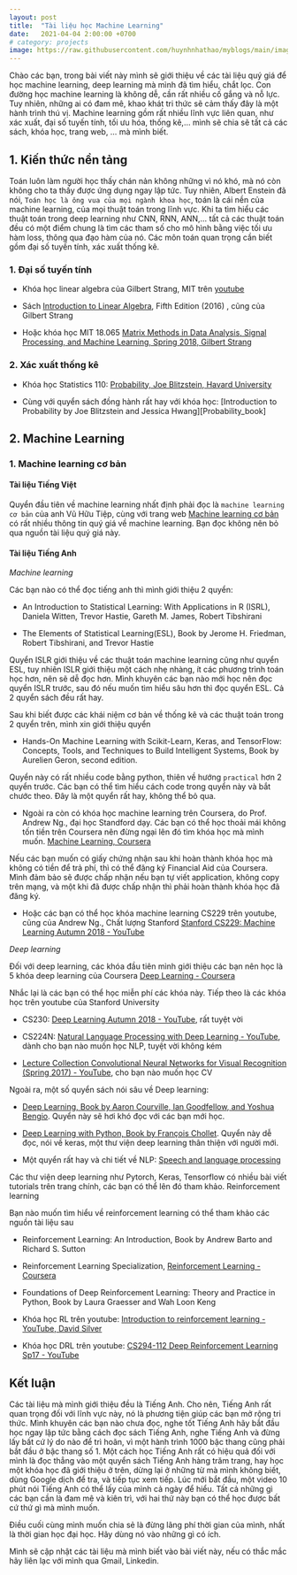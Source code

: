 ```yaml
---
layout: post
title:  "Tài liệu học Machine Learning"
date:   2021-04-04 2:00:00 +0700
# category: projects
image: https://raw.githubusercontent.com/huynhnhathao/myblogs/main/images/learn_machine_learning/time_treasure.png
---
```

Chào các bạn, trong bài viết này mình sẽ giới thiệu về các tài liệu quý giá để học machine learning, deep learning mà mình đã tìm hiểu, chắt lọc. Con đường học machine learning là không dễ, cần rất nhiều cố gắng và nỗ lực. Tuy nhiên, những ai có đam mê, khao khát tri thức sẽ cảm thấy đây là một hành trình thú vị. Machine learning gồm rất nhiều lĩnh vực liên quan, như xác xuất, đại số tuyến tính, tối ưu hóa, thống kê,… mình sẽ chia sẽ tất cả các sách, khóa học, trang web, … mà mình biết.

## 1. Kiến thức nền tảng

Toán luôn làm người học thấy chán nản không những vì nó khó, mà nó còn không cho ta thấy được ứng dụng ngay lập tức. Tuy nhiên, Albert Enstein đã nói, `Toán học là ông vua của mọi ngành khoa học`, toán là cái nền của machine learning, của mọi thuật toán trong lĩnh vực. Khi ta tìm hiểu các thuật toán trong deep learning như CNN, RNN, ANN,… tất cả các thuật toán đều có một điểm chung là tìm các tham số cho mô hình bằng việc tối ưu hàm loss, thông qua đạo hàm của nó. Các môn toán quan trọng cần biết gồm đại số tuyến tính, xác xuất thống kê.

### 1. Đại số tuyến tính

* Khóa học linear algebra của Gilbert Strang, MIT trên [youtube][GS_LinearAlgebra]

* Sách [Introduction to Linear Algebra][GS_book], Fifth Edition (2016) , cũng của Gilbert Strang

* Hoặc khóa học MIT 18.065 [Matrix Methods in Data Analysis, Signal Processing, and Machine Learning, Spring 2018, Gilbert Strang][GS_LinearAlgebra2]

### 2. Xác xuất thống kê

* Khóa học Statistics 110: [Probability, Joe Blitzstein, Havard University][Probablity_course]

* Cùng với quyển sách đồng hành rất hay với khóa học: [Introduction to Probability by Joe Blitzstein and Jessica Hwang][Probability_book]

## 2. Machine Learning

### 1. Machine learning cơ bản

#### Tài liệu Tiếng Việt

Quyển đầu tiên về machine learning nhất định phải đọc là `machine learning cơ bản` của anh Vũ Hữu Tiệp, cùng với trang web [Machine learning cơ bản][ml_coban] có rất nhiều thông tin quý giá về machine learning. Bạn đọc không nên bỏ qua nguồn tài liệu quý giá này.

#### Tài liệu Tiếng Anh

*Machine learning*

Các bạn nào có thể đọc tiếng anh thì mình giới thiệu 2 quyển:

* An Introduction to Statistical Learning: With Applications in R (ISRL), Daniela Witten, Trevor Hastie, Gareth M. James, Robert Tibshirani

* The Elements of Statistical Learning(ESL), Book by Jerome H. Friedman, Robert Tibshirani, and Trevor Hastie

Quyển ISLR giới thiệu về các thuật toán machine learning cũng như quyển ESL, tuy nhiên ISLR giới thiệu một cách nhẹ nhàng, ít các phương trình toán học hơn, nên sẽ dễ đọc hơn. Mình khuyên các bạn nào mới học nên đọc quyển ISLR trước, sau đó nếu muốn tìm hiểu sâu hơn thì đọc quyển ESL. Cả 2 quyển sách đều rất hay.

Sau khi biết được các khái niệm cơ bản về thống kê và các thuật toán trong 2 quyển trên, mình xin giới thiệu quyển 
* Hands-On Machine Learning with Scikit-Learn, Keras, and TensorFlow: Concepts, Tools, and Techniques to Build Intelligent Systems, Book by Aurelien Geron, second edition. 

Quyển này có rất nhiều code bằng python, thiên về hướng `practical` hơn 2 quyển trước. Các bạn có thể tìm hiểu cách code trong quyển này và bắt chước theo. Đây là một quyển rất hay, không thể bỏ qua.

* Ngoài ra còn có khóa học machine learning trên Coursera, do Prof. Andrew Ng., đại học Standford dạy. Các bạn có thể học thoải mái không tốn tiền trên Coursera nên đừng ngại lên đó tìm khóa học mà mình muốn. [Machine Learning, Coursera][ml_coursera]

Nếu các bạn muốn có giấy chứng nhận sau khi hoàn thành khóa học mà không có tiền để trả phí, thì có thể đăng ký Financial Aid của Coursera. Mình đảm bảo sẽ được chấp nhận nếu bạn tự viết application, không copy trên mạng, và một khi đã được chấp nhận thì phải hoàn thành khóa học đã đăng ký.

* Hoặc các bạn có thể học khóa machine learning CS229 trên youtube, cũng của Andrew Ng., Chất lượng Stanford [Stanford CS229: Machine Learning Autumn 2018 - YouTube][ml_youtube]

*Deep learning*

Đối với deep learning, các khóa đầu tiên mình giới thiệu các bạn nên học là 5 khóa deep learning của Coursera [Deep Learning - Coursera][dl_coursera]

Nhắc lại là các bạn có thể học miễn phí các khóa này.
Tiếp theo là các khóa học trên youtube của Stanford University

* CS230: [Deep Learning  Autumn 2018 - YouTube][dl_youtube], rất tuyệt vời

* CS224N: [Natural Language Processing with Deep Learning - YouTube][nlp_youtube], dành cho bạn nào muốn học NLP, tuyệt vời không kém

* [Lecture Collection  Convolutional Neural Networks for Visual Recognition (Spring 2017) - YouTube][cv_youtube], cho bạn nào muốn học CV

Ngoài ra, một số quyển sách nói sâu về Deep learning:

* [Deep Learning, Book by Aaron Courville, Ian Goodfellow, and Yoshua Bengio][dl_book]. Quyển này sẽ hơi khó đọc với các bạn mới học.

* [Deep Learning with Python, Book by François Chollet][dl_keras]. Quyển này dễ đọc, nói về keras, một thư viện deep learning thân thiện với người mới.

* Một quyển rất hay và chi tiết về NLP: [Speech and language processing][slp_book]

Các thư viện deep learning như Pytorch, Keras, Tensorflow có nhiều bài viết tutorials trên trang chính, các bạn có thể lên đó tham khảo.
Reinforcement learning

Bạn nào muốn tìm hiểu về reinforcement learning có thể tham khảo các nguồn tài liệu sau

* Reinforcement Learning: An Introduction, Book by Andrew Barto and Richard S. Sutton

* Reinforcement Learning Specialization, [Reinforcement Learning - Coursera][rl_coursera]

* Foundations of Deep Reinforcement Learning: Theory and Practice in Python, Book by Laura Graesser and Wah Loon Keng

* Khóa học RL trên youtube: [Introduction to reinforcement learning - YouTube, David Silver][rl_silver]

* Khóa học DRL trên youtube: [CS294-112 Deep Reinforcement Learning Sp17 - YouTube][drl_youtube]




## Kết luận

Các tài liệu mà mình giới thiệu đều là Tiếng Anh. Cho nên, Tiếng Anh rất quan trọng đối với lĩnh vực này, nó là phương tiện giúp các bạn mở rộng tri thức. Mình khuyên các bạn nào chưa đọc, nghe tốt Tiếng Anh hãy bắt đầu học ngay lập tức bằng cách đọc sách Tiếng Anh, nghe Tiếng Anh và đừng lấy bất cứ lý do nào để trì hoãn, vì một hành trình 1000 bậc thang cũng phải bắt đầu ở bậc thang số 1. Một cách học Tiếng Anh rất có hiệu quả đối với mình là đọc thẳng vào một quyển sách Tiếng Anh hàng trăm trang, hay học một khóa học đã giới thiệu ở trên, dừng lại ở những từ mà mình không biết, dùng Google dịch để tra, và tiếp tục xem tiếp. Lúc mới bắt đầu, một video 10 phút nói Tiếng Anh có thể lấy của mình cả ngày để hiểu. Tất cả những gì các bạn cần là đam mê và kiên trì, với hai thứ này bạn có thể học được bất cứ thứ gì mà mình muốn.

Điều cuối cùng mình muốn chia sẻ là đừng lãng phí thời gian của mình, nhất là thời gian học đại học. Hãy dùng nó vào những gì có ích.

Mình sẽ cập nhật các tài liệu mà mình biết vào bài viết này, nếu có thắc mắc hãy liên lạc với mình qua Gmail, Linkedin.




[GS_LinearAlgebra]: https://www.youtube.com/playlist?list=PL221E2BBF13BECF6C
[GS_book]: https://math.mit.edu/~gs/linearalgebra/
[GS_LinearAlgebra2]: https://www.youtube.com/playlist?app=desktop&list=PLUl4u3cNGP63oMNUHXqIUcrkS2PivhN3k
[Probability_course]: https://www.youtube.com/playlist?list=PL2SOU6wwxB0uwwH80KTQ6ht66KWxbzTIo
[Probablity_course]: https://projects.iq.harvard.edu/stat110/home
[ml_coban]: https://machinelearningcoban.com/
[ml_coursera]: https://www.coursera.org/learn/machine-learning?utm_source=gg&utm_medium=sem&utm_campaign=07-StanfordML-ROW&utm_content=07-StanfordML-ROW&campaignid=2070742271&adgroupid=80109820241&device=c&keyword=machine%20learning%20mooc&matchtype=b&network=g&devicemodel=&adpostion=&creativeid=369041663186&hide_mobile_promo&gclid=CjwKCAjwpKCDBhBPEiwAFgBzj1iCJwBA1rcJCawcZUpGrpzUHn7Ol53V-rzLP9anDsk43w8EL8cTxxoCsMQQAvD_BwE
[ml_youtube]: https://www.youtube.com/playlist?list=PLoROMvodv4rMiGQp3WXShtMGgzqpfVfbU
[dl_coursera]: https://www.coursera.org/specializations/deep-learning
[dl_youtube]: https://www.youtube.com/playlist?list=PLoROMvodv4rOABXSygHTsbvUz4G_YQhOb
[nlp_youtube]: https://www.youtube.com/playlist?list=PLoROMvodv4rOhcuXMZkNm7j3fVwBBY42z
[cv_youtube]: https://www.youtube.com/playlist?list=PL3FW7Lu3i5JvHM8ljYj-zLfQRF3EO8sYv
[dl_book]: https://www.deeplearningbook.org/
[dl_keras]: http://faculty.neu.edu.cn/yury/AAI/Textbook/Deep%20Learning%20with%20Python.pdf
[rl_coursera]: https://www.coursera.org/specializations/reinforcement-learning
[rl_silver]: https://www.youtube.com/playlist?list=PLqYmG7hTraZDM-OYHWgPebj2MfCFzFObQ
[drl_youtube]: https://www.youtube.com/playlist?list=PLkFD6_40KJIwTmSbCv9OVJB3YaO4sFwkX
[slp_book]: https://web.stanford.edu/~jurafsky/slp3/